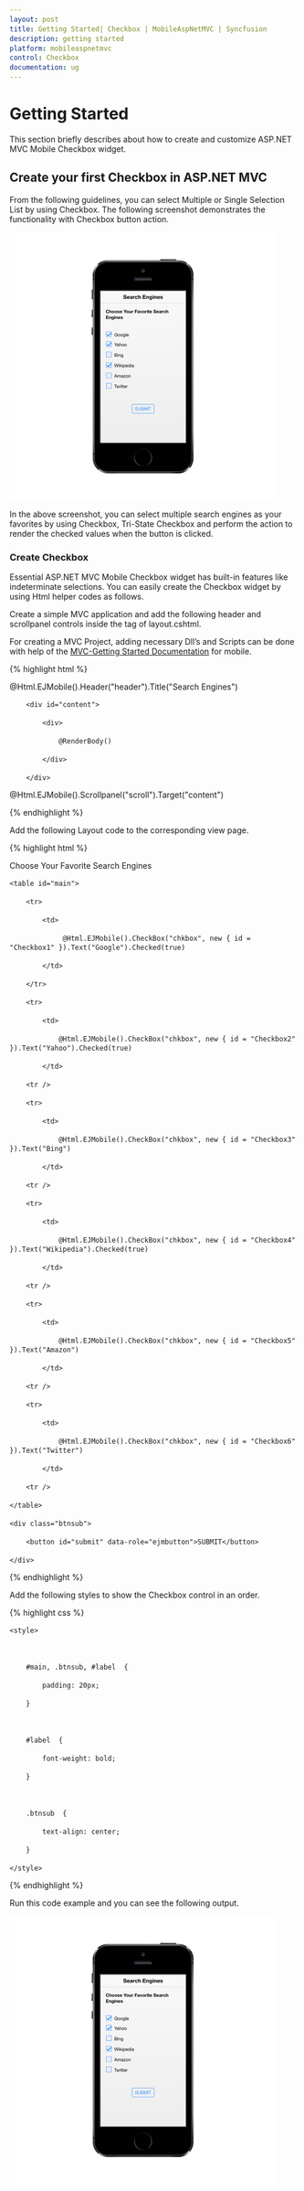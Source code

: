 ```yaml
---
layout: post
title: Getting Started| Checkbox | MobileAspNetMVC | Syncfusion
description: getting started
platform: mobileaspnetmvc
control: Checkbox
documentation: ug
---
```


# Getting Started

This section briefly describes about how to create and customize ASP.NET MVC Mobile Checkbox widget.

## Create your first Checkbox in ASP.NET MVC

From the following guidelines, you can select Multiple or Single Selection List by using Checkbox. The following screenshot demonstrates the functionality with Checkbox button action.

![C:/Users/apoorvah.ramanathan/Desktop/1.png](Getting-Started_images/Getting-Started_img1.png)



In the above screenshot, you can select multiple search engines as your favorites by using Checkbox, Tri-State Checkbox and perform the action to render the checked values when the button is clicked.

### Create Checkbox 

Essential ASP.NET MVC Mobile Checkbox widget has built-in features like indeterminate selections. You can easily create the Checkbox widget by using Html helper codes as follows. 

Create a simple MVC application and add the following header and scrollpanel controls inside the <body> tag of layout.cshtml. 

For creating a MVC Project, adding necessary Dll’s and Scripts can be done with help of the [MVC-Getting Started Documentation](http://help.syncfusion.com/js/) for mobile. 


{% highlight html %}

<!-- header control -->          

@Html.EJMobile().Header("header").Title("Search Engines")

        <div id="content">

            <div>

                @RenderBody()

            </div>			

        </div>

<!-- ScrollPanel -->        

@Html.EJMobile().Scrollpanel("scroll").Target("content") 



{% endhighlight %}



Add the following Layout code to the corresponding view page.

{% highlight html %}



<p id="label">Choose Your Favorite Search Engines</p>

    <table id="main">

        <tr>

            <td>

                 @Html.EJMobile().CheckBox("chkbox", new { id = "Checkbox1" }).Text("Google").Checked(true)

            </td>

        </tr>

        <tr>

            <td>

                @Html.EJMobile().CheckBox("chkbox", new { id = "Checkbox2" }).Text("Yahoo").Checked(true)

            </td>

        <tr />

        <tr>

            <td>

                @Html.EJMobile().CheckBox("chkbox", new { id = "Checkbox3" }).Text("Bing")

            </td>

        <tr />

        <tr>

            <td>

                @Html.EJMobile().CheckBox("chkbox", new { id = "Checkbox4" }).Text("Wikipedia").Checked(true)

            </td>

        <tr />

        <tr>

            <td>

                @Html.EJMobile().CheckBox("chkbox", new { id = "Checkbox5" }).Text("Amazon")

            </td>

        <tr />

        <tr>

            <td>

                @Html.EJMobile().CheckBox("chkbox", new { id = "Checkbox6" }).Text("Twitter")

            </td>

        <tr />

    </table>

    <div class="btnsub">

        <button id="submit" data-role="ejmbutton">SUBMIT</button>

    </div>





{% endhighlight %}



Add the following styles to show the Checkbox control in an order. 


{% highlight css %}

    <style>



        #main, .btnsub, #label  {

            padding: 20px;

        }



        #label  {

            font-weight: bold;

        }



        .btnsub  {

            text-align: center;

        }

    </style>



{% endhighlight %}



Run this code example and you can see the following output.

![C:/Users/apoorvah.ramanathan/Desktop/1.png](Getting-Started_images/Getting-Started_img2.png)



